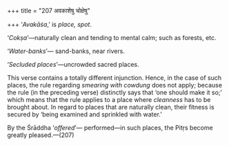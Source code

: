 +++
title = "207 अवकाशेषु चोक्षेषु"

+++
‘*Avakāśa*,’ is *place, spot*.

‘*Cokṣa*’—naturally clean and tending to mental calm; such as forests,
etc.

‘*Water-banks*’— sand-banks, near rivers.

‘*Secluded places*’—uncrowded sacred places.

This verse contains a totally different injunction. Hence, in the case
of such places, the rule regarding *smearing with cowdung* does not
apply; because the rule (in the preceding verse) distinctly says that
‘one should make it so;’ which means that the rule applies to a place
where *cleanness* has to be brought about. In regard to places that are
naturally clean, their fitness is secured by ‘being examined and
sprinkled with water.’

By the Śrāddha ‘*offered*’— performed—in such places, the Pitṛs become
greatly pleased.—(207)


